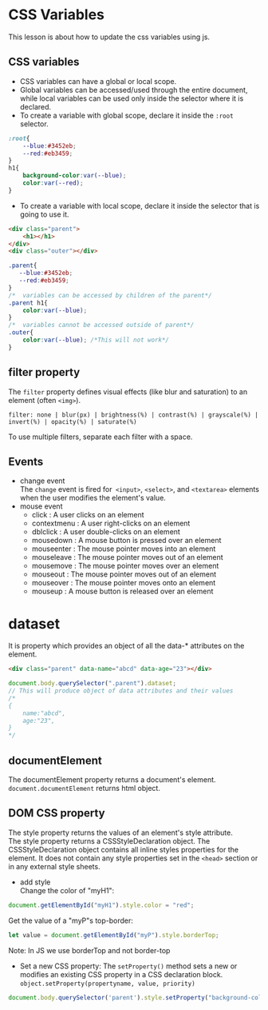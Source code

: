 # CSS Variables 
This lesson is about how to update the css variables using js.

## CSS variables
- CSS variables can have a global or local scope.
- Global variables can be accessed/used through the entire document, while local variables can be used only inside the selector where it is declared.
- To create a variable with global scope, declare it inside the `:root` selector.  
```css
:root{
    --blue:#3452eb;
    --red:#eb3459;
}
h1{
    background-color:var(--blue);
    color:var(--red);
}
```
- To create a variable with local scope, declare it inside the selector that is going to use it.
```html
<div class="parent">
    <h1></h1>
</div>
<div class="outer"></div>   
```  
```css
.parent{
   --blue:#3452eb;
   --red:#eb3459;
}
/*  variables can be accessed by children of the parent*/
.parent h1{
    color:var(--blue);   
}
/*  variables cannot be accessed outside of parent*/
.outer{
    color:var(--blue); /*This will not work*/
}
```
## filter property
The `filter` property defines visual effects (like blur and saturation) to an element (often `<img>`).  

`filter: none | blur(px) | brightness(%) | contrast(%) | grayscale(%) | invert(%) | opacity(%) | saturate(%)`    

To use multiple filters, separate each filter with a space.


## Events 
- change event   
The `change` event is fired for` <input>`, `<select>`, and `<textarea>` elements when the user modifies the element's value.
- mouse event
    - click : A user clicks on an element
    - contextmenu : A user right-clicks on an element
    - dblclick : A user double-clicks on an element
    - mousedown : A mouse button is pressed over an element
    - mouseenter : The mouse pointer moves into an element
    - mouseleave : The mouse pointer moves out of an element
    - mousemove : The mouse pointer moves over an element
    - mouseout : The mouse pointer moves out of an element
    - mouseover : The mouse pointer moves onto an element
    - mouseup : A mouse button is released over an element


# dataset 
It is property which provides an object of all the data-* attributes on the element.
```html
<div class="parent" data-name="abcd" data-age="23"></div>
```
```javascript
document.body.querySelector(".parent").dataset;
// This will produce object of data attributes and their values
/*
{
    name:"abcd",
    age:"23",
}
*/ 
```
## documentElement

The documentElement property returns a document's element.      
`document.documentElement` returns html object.

## DOM CSS property  
The style property returns the values of an element's style attribute.  
The style property returns a CSSStyleDeclaration object.
The CSSStyleDeclaration object contains all inline styles properties for the element. It does not contain any style properties set in the `<head>` section or in any external style sheets.  
- add style  
Change the color of "myH1":
```javascript
document.getElementById("myH1").style.color = "red";
```
Get the value of a "myP"s top-border:  
```javascript
let value = document.getElementById("myP").style.borderTop;
```
Note: In JS we use borderTop and not border-top

- Set a new CSS property:
The `setProperty()` method sets a new or modifies an existing CSS property in a CSS declaration block.   
`object.setProperty(propertyname, value, priority)`   
```javascript
document.body.querySelector('parent').style.setProperty("background-color", "yellow");
```
